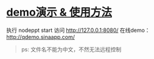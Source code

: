 # [demo演示 & 使用方法](https://github.com/ksky521/nodePPT)

执行 nodeppt start
访问 http://127.0.0.1:8080/
在线demo： http://qdemo.sinaapp.com/

> ps: 文件名不能为中文，不然无法远程控制